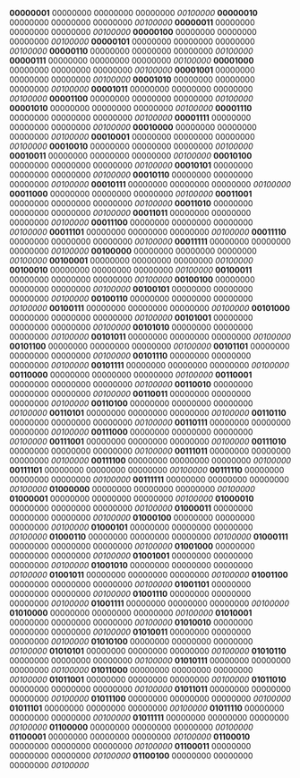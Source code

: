 **00000001** 00000000 00000000 00000000 *00100000* **00000010** 00000000 00000000 00000000 *00100000* **00000011** 00000000 00000000 00000000 *00100000* **00000100** 00000000 00000000 00000000 *00100000* **00000101** 00000000 00000000 00000000 *00100000* **00000110** 00000000 00000000 00000000 *00100000* **00000111** 00000000 00000000 00000000 *00100000* **00001000** 00000000 00000000 00000000 *00100000* **00001001** 00000000 00000000 00000000 *00100000* **00001010** 00000000 00000000 00000000 *00100000* **00001011** 00000000 00000000 00000000 *00100000* **00001100** 00000000 00000000 00000000 *00100000* **00001010** 00000000 00000000 00000000 *00100000* **00001110** 00000000 00000000 00000000 *00100000* **00001111** 00000000 00000000 00000000 *00100000* **00010000** 00000000 00000000 00000000 *00100000* **00010001** 00000000 00000000 00000000 *00100000* **00010010** 00000000 00000000 00000000 *00100000* **00010011** 00000000 00000000 00000000 *00100000* **00010100** 00000000 00000000 00000000 *00100000* **00010101** 00000000 00000000 00000000 *00100000* **00010110** 00000000 00000000 00000000 *00100000* **00010111** 00000000 00000000 00000000 *00100000* **00011000** 00000000 00000000 00000000 *00100000* **00011001** 00000000 00000000 00000000 *00100000* **00011010** 00000000 00000000 00000000 *00100000* **00011011** 00000000 00000000 00000000 *00100000* **00011100** 00000000 00000000 00000000 *00100000* **00011101** 00000000 00000000 00000000 *00100000* **00011110** 00000000 00000000 00000000 *00100000* **00011111** 00000000 00000000 00000000 *00100000* **00100000** 00000000 00000000 00000000 *00100000* **00100001** 00000000 00000000 00000000 *00100000* **00100010** 00000000 00000000 00000000 *00100000* **00100011** 00000000 00000000 00000000 *00100000* **00100100** 00000000 00000000 00000000 *00100000* **00100101** 00000000 00000000 00000000 *00100000* **00100110** 00000000 00000000 00000000 *00100000* **00100111** 00000000 00000000 00000000 *00100000* **00101000** 00000000 00000000 00000000 *00100000* **00101001** 00000000 00000000 00000000 *00100000* **00101010** 00000000 00000000 00000000 *00100000* **00101011** 00000000 00000000 00000000 *00100000* **00101100** 00000000 00000000 00000000 *00100000* **00101101** 00000000 00000000 00000000 *00100000* **00101110** 00000000 00000000 00000000 *00100000* **00101111** 00000000 00000000 00000000 *00100000* **00110000** 00000000 00000000 00000000 *00100000* **00110001** 00000000 00000000 00000000 *00100000* **00110010** 00000000 00000000 00000000 *00100000* **00110011** 00000000 00000000 00000000 *00100000* **00110100** 00000000 00000000 00000000 *00100000* **00110101** 00000000 00000000 00000000 *00100000* **00110110** 00000000 00000000 00000000 *00100000* **00110111** 00000000 00000000 00000000 *00100000* **00111000** 00000000 00000000 00000000 *00100000* **00111001** 00000000 00000000 00000000 *00100000* **00111010** 00000000 00000000 00000000 *00100000* **00111011** 00000000 00000000 00000000 *00100000* **00111100** 00000000 00000000 00000000 *00100000* **00111101** 00000000 00000000 00000000 *00100000* **00111110** 00000000 00000000 00000000 *00100000* **00111111** 00000000 00000000 00000000 *00100000* **01000000** 00000000 00000000 00000000 *00100000* **01000001** 00000000 00000000 00000000 *00100000* **01000010** 00000000 00000000 00000000 *00100000* **01000011** 00000000 00000000 00000000 *00100000* **01000100** 00000000 00000000 00000000 *00100000* **01000101** 00000000 00000000 00000000 *00100000* **01000110** 00000000 00000000 00000000 *00100000* **01000111** 00000000 00000000 00000000 *00100000* **01001000** 00000000 00000000 00000000 *00100000* **01001001** 00000000 00000000 00000000 *00100000* **01001010** 00000000 00000000 00000000 *00100000* **01001011** 00000000 00000000 00000000 *00100000* **01001100** 00000000 00000000 00000000 *00100000* **01001101** 00000000 00000000 00000000 *00100000* **01001110** 00000000 00000000 00000000 *00100000* **01001111** 00000000 00000000 00000000 *00100000* **01010000** 00000000 00000000 00000000 *00100000* **01010001** 00000000 00000000 00000000 *00100000* **01010010** 00000000 00000000 00000000 *00100000* **01010011** 00000000 00000000 00000000 *00100000* **01010100** 00000000 00000000 00000000 *00100000* **01010101** 00000000 00000000 00000000 *00100000* **01010110** 00000000 00000000 00000000 *00100000* **01010111** 00000000 00000000 00000000 *00100000* **01011000** 00000000 00000000 00000000 *00100000* **01011001** 00000000 00000000 00000000 *00100000* **01011010** 00000000 00000000 00000000 *00100000* **01011011** 00000000 00000000 00000000 *00100000* **01011100** 00000000 00000000 00000000 *00100000* **01011101** 00000000 00000000 00000000 *00100000* **01011110** 00000000 00000000 00000000 *00100000* **01011111** 00000000 00000000 00000000 *00100000* **01100000** 00000000 00000000 00000000 *00100000* **01100001** 00000000 00000000 00000000 *00100000* **01100010** 00000000 00000000 00000000 *00100000* **01100011** 00000000 00000000 00000000 *00100000* **01100100** 00000000 00000000 00000000 *00100000*